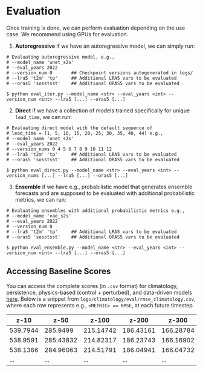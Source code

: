 # Evaluation

Once training is done, we can perform evaluation depending on the use case. We recommend using GPUs for evaluation.

1. __Autoregressive__ if we have an autoregressive model, we can simply run:

```
# Evaluating autoregressive model, e.g., 
# --model_name 'unet_s2s'
# --eval_years 2022
# --version_num 0       ## Checkpoint versions autogenerated in logs/
# --lra5 't2m' 'tp'     ## Additional LRA5 vars to be evaluated
# --oras5 'sosstsst'    ## Additional ORAS5 vars to be evaluated

$ python eval_iter.py --model_name <str> --eval_years <int> --version_num <int> --lra5 [...] --oras5 [...]
```

2. __Direct__ if we have a collection of models trained specifically for unique `lead_time`, we can run:

```
# Evaluating direct model with the default sequence of
# lead_time = [1, 5, 10, 15, 20, 25, 30, 35, 40, 44] e.g., 
# --model_name 'unet_s2s'
# --eval_years 2022
# --version_nums 0 4 5 6 7 8 9 10 11 12 
# --lra5 't2m' 'tp'     ## Additional LRA5 vars to be evaluated
# --oras5 'sosstsst'    ## Additional ORAS5 vars to be evaluated

$ python eval_direct.py --model_name <str> --eval_years <int> --version_nums [...] --lra5 [...] --oras5 [...]
```

3. __Ensemble__ if we have e.g., probabilistic model that generates ensemble forecasts and are supposed to be evaluated with additional probabilistic metrics, we can run:

```
# Evaluating ensembles with additional probabilistic metrics e.g., 
# --model_name 'vae_s2s'
# --eval_years 2022
# --version_num 0
# --lra5 't2m' 'tp'     ## Additional LRA5 vars to be evaluated
# --oras5 'sosstsst'    ## Additional ORAS5 vars to be evaluated

$ python eval_ensemble.py --model_name <str> --eval_years <int> --version_num <int> --lra5 [...] --oras5 [...]
```


## Accessing Baseline Scores
You can access the complete scores (in `.csv` format) for climatology, persistence, physics-based (control + perturbed), and data-driven models [here](https://huggingface.co/datasets/LEAP/ChaosBench/tree/main/logs). Below is a snippet from `logs/climatology/eval/rmse_climatology.csv`, where each row represents e.g., `<METRIC> == RMSE`, at each future timestep.

| z-10     | z-50     | z-100    | z-200    | z-300    | ... | w-1000   |
|----------|----------|----------|----------|----------|-----|----------|
| 539.7944 | 285.9499 | 215.14742| 186.43161| 166.28784| ... | 0.07912156|
| 538.9591 | 285.43832| 214.82317| 186.23743| 166.16902| ... | 0.07907272|
| 538.1366 | 284.96063| 214.51791| 186.04941| 166.04732| ... | 0.07903882|
| ...      | ...      | ...      | ...      | ...      | ... | ...      |
